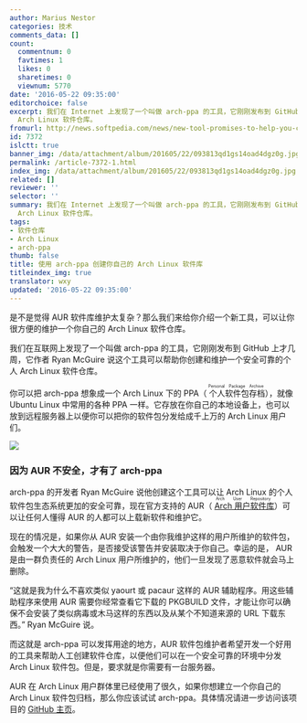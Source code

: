 ```yaml
---
author: Marius Nestor
categories: 技术
comments_data: []
count:
  commentnum: 0
  favtimes: 1
  likes: 0
  sharetimes: 0
  viewnum: 5770
date: '2016-05-22 09:35:00'
editorchoice: false
excerpt: 我们在 Internet 上发现了一个叫做 arch-ppa 的工具，它刚刚发布到 GitHub 上才几周，它作者 Ryan McGuire 说它可以帮助你创建和维护一个安全可靠的个人
  Arch Linux 软件仓库。
fromurl: http://news.softpedia.com/news/new-tool-promises-to-help-you-create-your-own-arch-linux-package-repositories-504257.shtml
id: 7372
islctt: true
banner_img: /data/attachment/album/201605/22/093813qd1gs14oad4dgz0g.jpg
permalink: /article-7372-1.html
index_img: /data/attachment/album/201605/22/093813qd1gs14oad4dgz0g.jpg.thumb.jpg
related: []
reviewer: ''
selector: ''
summary: 我们在 Internet 上发现了一个叫做 arch-ppa 的工具，它刚刚发布到 GitHub 上才几周，它作者 Ryan McGuire 说它可以帮助你创建和维护一个安全可靠的个人
  Arch Linux 软件仓库。
tags:
- 软件仓库
- Arch Linux
- arch-ppa
thumb: false
title: 使用 arch-ppa 创建你自己的 Arch Linux 软件库
titleindex_img: true
translator: wxy
updated: '2016-05-22 09:35:00'
---
```


是不是觉得 AUR 软件库维护太复杂？那么我们来给你介绍一个新工具，可以让你很方便的维护一个你自己的 Arch Linux 软件仓库。


我们在互联网上发现了一个叫做 arch-ppa 的工具，它刚刚发布到 GitHub 上才几周，它作者 Ryan McGuire 说这个工具可以帮助你创建和维护一个安全可靠的个人 Arch Linux 软件仓库。


你可以把 arch-ppa 想象成一个 Arch Linux 下的 PPA（<ruby> 个人软件包存档 <rp>  （ </rp> <rt>  Personal Package Archive </rt> <rp>  ） </rp></ruby>），就像 Ubuntu Linux 中常用的各种 PPA 一样。它存放在你自己的本地设备上，也可以放到远程服务器上以便你可以把你的软件包分发给成千上万的 Arch Linux 用户们。


![](/data/attachment/album/201605/22/093813qd1gs14oad4dgz0g.jpg)


### 因为 AUR 不安全，才有了 arch-ppa


arch-ppa 的开发者 Ryan McGuire 说他创建这个工具可以让 Arch Linux 的个人软件包生态系统更加的安全可靠，现在官方支持的 AUR（<ruby> <a href="https://aur.archlinux.org/">  Arch 用户软件库 </a> <rp>  （ </rp> <rt>  Arch User Repository </rt></ruby>）可以让任何人懂得 AUR 的人都可以上载新软件和维护它。


现在的情况是，如果你从 AUR 安装一个由你我维护这样的用户所维护的软件包，会触发一个大大的警告，是否接受该警告并安装取决于你自己。幸运的是， AUR 是由一群负责任的 Arch Linux 用户所维护的，他们一旦发现了恶意软件就会马上删除。


“这就是我为什么不喜欢类似 yaourt 或 pacaur 这样的 AUR 辅助程序。用这些辅助程序来使用 AUR 需要你经常查看它下载的 PKGBUILD 文件，才能让你可以确保不会安装了类似病毒或木马这样的东西以及从某个不知道来源的 URL 下载东西。” Ryan McGuire 说。


而这就是 arch-ppa 可以发挥用途的地方，AUR 软件包维护者希望开发一个好用的工具来帮助人工创建软件仓库，以便他们可以在一个安全可靠的环境中分发 Arch Linux 软件包。但是，要求就是你需要有一台服务器。


AUR 在 Arch Linux 用户群体里已经使用了很久，如果你想建立一个你自己的 Arch Linux 软件包归档，那么你应该试试 arch-ppa。具体情况请进一步访问该项目的 [GitHub 主页](https://github.com/EnigmaCurry/arch-ppa)。